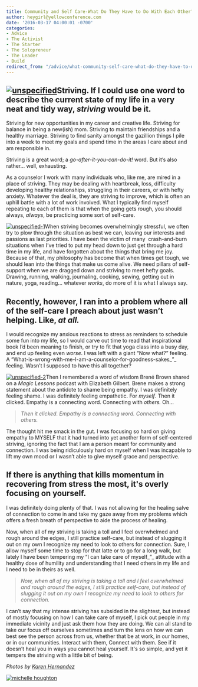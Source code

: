 ```yaml
---
title: Community and Self Care-What Do They Have to Do With Each Other?
author: heygirl@yellowconference.com
date: '2016-03-17 04:00:01 -0700'
categories:
- Advice
- The Activist
- The Starter
- The Solopreneur
- The Leader
- Build
redirect_from: "/advice/what-community-self-care-what-do-they-have-to-do-with-each-other/"
---
```


## [![unspecified](http://yellowconference.com/wp-content/uploads/2016/03/unspecified.jpg)](http://yellowconference.com/wp-content/uploads/2016/03/unspecified.jpg)Striving. If I could use one word to describe the current state of my life in a very neat and tidy way, _striving_ would be it.

Striving for new opportunities in my career and creative life. Striving for balance in being a new(ish) mom. Striving to maintain friendships and a healthy marriage. Striving to find sanity amongst the gazillion things I pile into a week to meet my goals and spend time in the areas I care about and am responsible in.

Striving is a great word; a _go-after-it-you-can-do-it!_ word. But it’s also rather… well, exhausting.

As a counselor I work with many individuals who, like me, are mired in a place of striving. They may be dealing with heartbreak, loss, difficulty developing healthy relationships, struggling in their careers, or with hefty anxiety. Whatever the deal is, they are striving to improve, which is often an uphill battle with a lot of work involved. What I typically find myself repeating to each of them is that when the going gets rough, you should always, _always_, be practicing some sort of self-care.

[![unspecified-1](http://yellowconference.com/wp-content/uploads/2016/03/unspecified-1.jpg)](http://yellowconference.com/wp-content/uploads/2016/03/unspecified-1.jpg)When striving becomes overwhelmingly stressful, we often try to plow through the situation as best we can, leaving our interests and passions as last priorities. I have been the victim of many  crash-and-burn situations when I’ve tried to put my head down to just get through a hard time in my life, and have forgotten about the things that bring me joy. Because of that, my philosophy has become that when times get tough, we should lean into the things that make us come alive. We need pillars of self-support when we are dragged down and striving to meet hefty goals. Drawing, running, walking, journaling, cooking, sewing, getting out in nature, yoga, reading… whatever _works_, do more of it is what I always say.

## Recently, however, I ran into a problem where all of the self-care I preach about just wasn’t helping. Like, _at all._

I would recognize my anxious reactions to stress as reminders to schedule some fun into my life, so I would carve out time to read that inspirational book I’d been meaning to finish, or try to fit that yoga class into a busy day, and end up feeling even _worse_. I was left with a giant “Now what?” feeling. A “What-is-wrong-with-me-I-am-a-counselor-for-goodness-sakes_”_ feeling. Wasn’t I supposed to have this all together?

[![unspecified-2](http://yellowconference.com/wp-content/uploads/2016/03/unspecified-2.jpg)](http://yellowconference.com/wp-content/uploads/2016/03/unspecified-2.jpg)Then I remembered a word of wisdom Brené Brown shared on a _Magic Lessons_ podcast with Elizabeth Gilbert. Brene makes a strong statement about the antidote to shame being empathy. I was definitely feeling shame. I was definitely feeling empathetic. For _myself_. Then it clicked. Empathy is a connecting word. Connecting with _others._ Oh...

> _Then it clicked. Empathy is a connecting word. Connecting with others._

The thought hit me smack in the gut. I was focusing so hard on giving empathy to MYSELF that it had turned into yet another form of self-centered striving, ignoring the fact that I am a person meant for community and connection. I was being ridiculously hard on myself when I was incapable to lift my own mood or I wasn’t able to give myself grace and perspective.

## If there is anything that kills momentum in recovering from stress the most, it's overly focusing on yourself.

I was definitely doing plenty of that. I was not allowing for the healing salve of connection to come in and take my gaze away from my problems which offers a fresh breath of perspective to aide the process of healing.

Now, when all of my striving is taking a toll and I feel overwhelmed and rough around the edges, I still practice self-care, but instead of slugging it out on my own I recognize my need to look to others for connection. Sure, I allow myself some time to stop for that latte or to go for a long walk, but lately I have been tempering my “I can take care of myself_”_ attitude with a healthy dose of humility and understanding that I need others in my life and I need to be in theirs as well.

> _Now, when all of my striving is taking a toll and I feel overwhelmed and rough around the edges, I still practice self-care, but instead of slugging it out on my own I recognize my need to look to others for connection._

I can’t say that my intense striving has subsided in the slightest, but instead of mostly focusing on how I can take care of myself, I pick out people in my immediate vicinity and just ask them how they are doing. We can all stand to take our focus off ourselves sometimes and turn the lens on how we can best see the person across from us, whether that be at work, in our homes, or in our communities. Interact with them, Connect with them. See if it doesn’t heal you in ways you cannot heal yourself. It's so simple, and yet it tempers the striving with a little bit of being.

_Photos by [Karen Hernandez](http://karenmariehernandez.com/)_

[![michelle houghton](http://yellowconference.com/wp-content/uploads/2016/03/michelle-houghton.jpg)](http://www.michellehoughton.com/)
